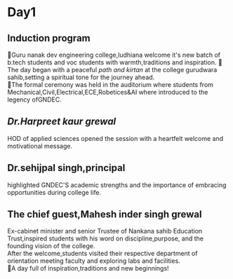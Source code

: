 # Day1 
## Induction program 
🌸Guru nanak dev engineering  college,ludhiana welcome it's new batch of b.tech students and voc students with warmth,traditions and inspiration.
🌸The day began with a peaceful *path and kirtan* at the college gurudwara sahib,setting a spiritual tone for the journey ahead.              
🌸The formal ceremony was held in the auditorium where students from Mechanical,Civil,Electrical,ECE,Robetices&AI where introduced to the legency ofGNDEC.
## *Dr.Harpreet kaur grewal*
HOD of applied sciences opened the session  with a heartfelt welcome and motivational  message.
## **Dr.sehijpal singh**,principal 
highlighted GNDEC'S academic strengths
and the importance of embracing opportunities during  college  life.
## The chief guest,**Mahesh inder singh  grewal**
Ex-cabinet minister and senior Trustee of Nankana sahib Education Trust,inspired students with his word on discipline,purpose, and the founding  vision of the  college.      
After the welcome,students  visited their respective  department of orientation  meeting faculty and exploring labs and facilities.         
🌸A day full of inspiration,traditions and new beginnings!

